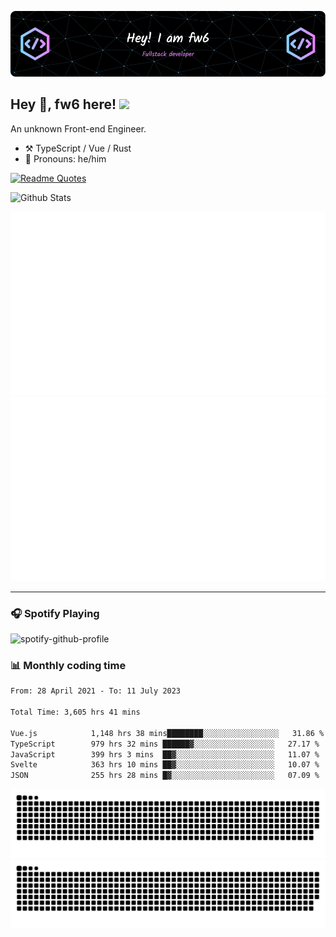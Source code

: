 ![Header](github-header-image.png)

## Hey 👋, fw6 here! <img src="https://github.githubassets.com/images/mona-whisper.gif" height="24" />


An unknown Front-end Engineer.

-   :hammer_and_pick: TypeScript / Vue / Rust
-   :man: Pronouns: he/him


[![Readme Quotes](https://quotes-github-readme.vercel.app/api?type=horizontal&theme=algolia)](https://github.com/piyushsuthar/github-readme-quotes)



![Github Stats](https://github-readme-stats.vercel.app/api?username=fw6&bg_color=30,e96443,904e95&title_color=fff&text_color=fff)

![](https://raw.githubusercontent.com/fw6/github-stats-transparent/output/generated/overview.svg)
![](https://raw.githubusercontent.com/fw6/github-stats-transparent/output/generated/languages.svg)


---

### 🎧 Spotify Playing

<!-- ![spotify-github-profile](/img/default.svg) -->

![spotify-github-profile](https://spotify-github-profile.vercel.app/api/view.svg?uid=r6wn4hdvypv0lkzyrj0e0pjct&cover_image=true&theme=default&show_offline=true&background_color=9a10ad&interchange=true&bar_color_cover=true)



### :bar_chart: Monthly coding time 

<!--START_SECTION:waka-->

```txt
From: 28 April 2021 - To: 11 July 2023

Total Time: 3,605 hrs 41 mins

Vue.js            1,148 hrs 38 mins████████░░░░░░░░░░░░░░░░░   31.86 %
TypeScript        979 hrs 32 mins ██████▓░░░░░░░░░░░░░░░░░░   27.17 %
JavaScript        399 hrs 3 mins  ██▓░░░░░░░░░░░░░░░░░░░░░░   11.07 %
Svelte            363 hrs 10 mins ██▓░░░░░░░░░░░░░░░░░░░░░░   10.07 %
JSON              255 hrs 28 mins █▓░░░░░░░░░░░░░░░░░░░░░░░   07.09 %
```

<!--END_SECTION:waka-->




![github contribution grid snake animation](https://raw.githubusercontent.com/platane/platane/output/github-contribution-grid-snake-dark.svg#gh-dark-mode-only)![github contribution grid snake animation](https://raw.githubusercontent.com/platane/platane/output/github-contribution-grid-snake.svg#gh-light-mode-only)
